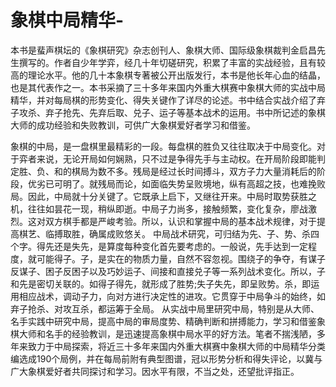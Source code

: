 # 象棋中局精华-

本书是蜚声棋坛的《象棋研究》杂志创刊人、象棋大师、国际级象棋裁判金启昌先生撰写的。作者自少年学弈，经几十年切磋研究，积累了丰富的实战经验，且有较高的理论水平。他的几十本象棋专著被公开出版发行，本书是他长年心血的结晶，也是其代表作之一。本书采摘了三十多年来国内外重大棋赛中象棋大师的实战中局精华，并对每局棋的形势变化、得失关键作了详尽的论述。书中结合实战介绍了弃子攻杀、弃子抢先、先弃后取、兑子、运子等基本战术的运用。书中所记述的象棋大师的成功经验和失败教训，可供广大象棋爱好者学习和借鉴。

象棋的中局，是一盘棋里最精彩的一段。每盘棋的胜负又往往取决于中局变化。对于弈者来说，无论开局如何娴熟，只不过是争得先手与主动权。在开局阶段即能判定胜、负、和的棋局为数不多。残局是经过长时间搏斗，双方子力大量消耗后的阶段，优劣已可明了。就残局而论，如面临失势呈败境地，纵有高超之技，也难挽败局。因此，中局就十分关键了。它既承上启下，又继往开来。中局时取势获胜之机，往往如昙花一现，稍纵即逝。中局子力尚多，接触频繁，变化复杂，廖战激烈。这对双方棋手都是严峻考验。所以，认识和掌握中局的基本战术规律，对于提高棋艺、临搏取胜，确属成败悠关。 中局战术研究，可归结为先、子、势、杀四个字。得先还是失先，是算度每种变化首先要考虑的。一般说，先手达到一定程度，就可能得子。子，是实在的物质力量，自然不容忽视。围绕子的争夺，有谋子反谋子、困子反困子以及巧妙运子、间接和直接兑子等一系列战术变化。所以，子和先是密切关联的。如得子得先，就形成了胜势;失子失先，即呈败势。杀，即运用相应战术，调动子力，向对方进行决定性的进攻。它贯穿于中局争斗的始终，如弃子抢杀、对攻互杀，都运筹于全局。 从实战中局里研究中局，特别是从大师、名手实践中研究中局，提高中局的审局度势、精确判断和拼搏能力，学习和借鉴象棋大师和名手的经验教训，是迅速提高象棋中局水平的好方法。笔者不揣浅陋，多年来致力于中局探索，将近三十多年来国内外重大棋赛中象棋大师的中局精华分类编选成190个局例，并在每局前附有典型图谱，冠以形势分析和得失评论，以冀与广大象棋爱好者共同探讨和学习。因水平有限，不当之处，还望批评指正。
